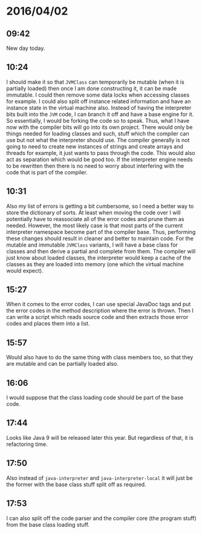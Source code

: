 # 2016/04/02

## 09:42

New day today.

## 10:24

I should make it so that `JVMClass` can temporarily be mutable (when it is
partially loaded) then once I am done constructing it, it can be made
immutable. I could then remove some data locks when accessing classes for
example. I could also split off instance related information and have an
instance state in the virtual machine also. Instead of having the interpreter
bits built into the `JVM` code, I can branch it off and have a base engine
for it. So essentially, I would be forking the code so to speak. Thus, what
I have now with the compiler bits will go into its own project. There would
only be things needed for loading classes and such, stuff which the compiler
can use but not what the interpreter should use. The compiler generally is
not going to need to create new instances of strings and create arrays and
threads for example, it just wants to pass through the code. This would also
act as separation which would be good too. If the interpreter engine needs to
be rewritten then there is no need to worry about interfering with the code
that is part of the compiler.

## 10:31

Also my list of errors is getting a bit cumbersome, so I need a better way to
store the dictionary of sorts. At least when moving the code over I will
potentially have to reassociate all of the error codes and prune them as
needed. However, the most likely case is that most parts of the current
interpreter namespace become part of the compiler base. Thus, performing these
changes should result in cleaner and better to maintain code. For the mutable
and immutable `JVMClass` variants, I will have a base class for classes and
then derive a partial and complete from them. The compiler will just know
about loaded classes, the interpreter would keep a cache of the classes as
they are loaded into memory (one which the virtual machine would expect).

## 15:27

When it comes to the error codes, I can use special JavaDoc tags and put the
error codes in the method description where the error is thrown. Then I can
write a script which reads source code and then extracts those error codes and
places them into a list.

## 15:57

Would also have to do the same thing with class members too, so that they are
mutable and can be partially loaded also.

## 16:06

I would suppose that the class loading code should be part of the base code.

## 17:44

Looks like Java 9 will be released later this year. But regardless of that, it
is refactoring time.

## 17:50

Also instead of `java-interpreter` and `java-interpreter-local` it will just be
the former with the base class stuff split off as required.

## 17:53

I can also split off the code parser and the compiler core (the program stuff)
from the base class loading stuff.


